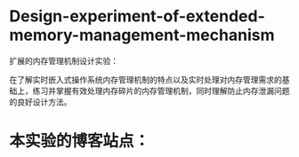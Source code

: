 # Design-experiment-of-extended-memory-management-mechanism

扩展的内存管理机制设计实验：

在了解实时嵌入式操作系统内存管理机制的特点以及实时处理对内存管理需求的基础上，练习并掌握有效处理内存碎片的内存管理机制，同时理解防止内存泄漏问题的良好设计方法。

# 本实验的博客站点：
